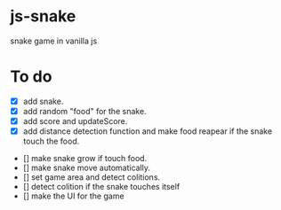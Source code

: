 # js-snake
snake game in vanilla js
# To do

- [x] add snake.
- [x] add random "food" for the snake.
- [x] add score and updateScore.
- [x] add distance detection function and make food reapear if the snake touch the food.
- [] make snake grow if touch food.
- [] make snake move automatically.
- [] set game area and detect colitions.
- [] detect colition if the snake touches itself
- [] make the UI for the game
